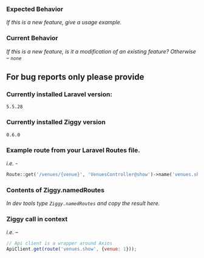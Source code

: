 ### Expected Behavior
_If this is a new feature, give a usage example._

### Current Behavior
_If this is a new feature, is it a modification of an existing feature? Otherwise – `none`_

## For bug reports only please provide
### Currently installed Laravel version:
`5.5.28`

### Currently installed Ziggy version
`0.6.0`

### Example route from your Laravel Routes file.
_i.e. -_
```php
Route::get('/venues/{venue}', 'VenuesController@show')->name('venues.show');
```
### Contents of Ziggy.namedRoutes
_In dev tools type `Ziggy.namedRoutes` and copy the result here._

### Ziggy call in context
_i.e. –_
```javascript
// Api client is a wrapper around Axios
ApiClient.get(route('venues.show', {venue: 1}));
```
